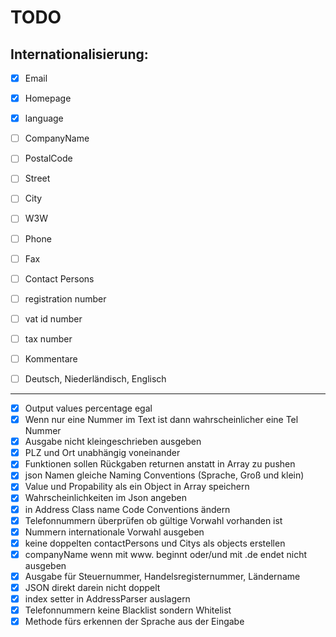 

# TODO

## Internationalisierung:
- [x] Email
- [x] Homepage
- [x] language
- [ ] CompanyName
- [ ] PostalCode
- [ ] Street
- [ ] City
- [ ] W3W
- [ ] Phone
- [ ] Fax
- [ ] Contact Persons
- [ ] registration number
- [ ] vat id number
- [ ] tax number


- [ ] Kommentare
- [ ] Deutsch, Niederländisch, Englisch

----------

- [x] Output values percentage egal
- [x] Wenn nur eine Nummer im Text ist dann wahrscheinlicher eine Tel Nummer
- [x] Ausgabe nicht kleingeschrieben ausgeben
- [x] PLZ und Ort unabhängig voneinander
- [x] Funktionen sollen Rückgaben returnen anstatt in Array zu pushen
- [x] json Namen gleiche Naming Conventions (Sprache, Groß und klein)
- [x] Value und Propability als ein Object in Array speichern
- [x] Wahrscheinlichkeiten im Json angeben
- [x] in Address Class name Code Conventions ändern
- [x] Telefonnummern überprüfen ob gültige Vorwahl vorhanden ist
- [x] Nummern internationale Vorwahl ausgeben
- [x] keine doppelten contactPersons und Citys als objects erstellen 
- [x] companyName wenn mit www. beginnt oder/und mit .de endet nicht ausgeben 
- [x] Ausgabe für Steuernummer, Handelsregisternummer, Ländername
- [x] JSON direkt darein nicht doppelt
- [x] index setter in AddressParser auslagern
- [x] Telefonnummern keine Blacklist sondern Whitelist
- [x] Methode fürs erkennen der Sprache  aus der Eingabe
